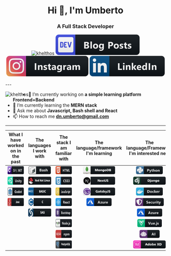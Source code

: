 <h1 align="center">Hi 👋, I'm Umberto</h1>

<h3 align="center">A Full Stack Developer</h3>
<p align="center"> <img src="https://komarev.com/ghpvc/?username=khelthos" alt="khelthos" /> <img src="./images/devto_button_icon_151966.svg" alt="khelthos" /> <img src="./images/instagram_button_icon_151849.svg" alt="khelthos" /> <img src="./images/linkedin_button_icon_151847.svg" alt="khelthos" /></p>
---
<p><img align="left" src="https://github-readme-stats.vercel.app/api?username=khelthos&show_icons=true&theme=tokyonight" alt="khelthos" /></p>

- 🔭 I’m currently working on **a simple learning platform Frontend+Backend**
- 🌱 I’m currently learning the **MERN stack**
- 💬 Ask me about **Javascript, Bash shell and React**
- 📫 How to reach me **dn.umberto@gmail.com**

---

| What I have worked on in the past  | The languages I work with | The stack I am familiar with | The language/framework I'm learning | The language/Framework I'm interested next |
|     :---:     |     :---:     |     :---:     |     :---:     |     :---:     |
| <img src="./images/csharp_dotnet_button_icon_151936.svg" alt="dotnet" height="25"/> | <img src="./images/bash_button_icon_151886.svg" alt="bash" height="25"/> | <img src="./images/html_button_icon_151929.svg" alt="html" height="25"/> | <img src="./images/mongodb_button_icon_151960-svg.svg" alt="mongodb" height="25"/> | <img src="./images/python_button_icon_151925.svg" alt="python" height="25"/> |
| <img src="./images/unity_button_icon_151945.svg" alt="unity" height="25"/> | <img src="./images/redhat_button_icon_146372.svg" alt="redhat" height="25"/> | <img src="./images/css_button_icon_151935.svg" alt="css" height="25"/> | <img src="./images/nextjs_button_icon_151960-svg.svg" alt="nextjs" height="25"/> | <img src="./images/django_button_icon_151960-svg.svg" alt="django" height="25"/> |
| <img src="./images/godot_button_icon_151956.svg" alt="godot" height="25"/> | <img src="./images/basic_button_icon_151909.svg" alt="basic" height="25" /> | <img src="./images/js_button_icon_151927.svg" alt="javascript" height="25"/> | <img src="./images/gatsby_button_icon_151960-svg.svg" alt="gatsbyjs" height="25"/> | <img src="./images/docker_button_icon_151885.svg" alt="docker" height="25"/> |
| <img src="./images/java_button_icon_151960-svg.svg" alt="java" height="25"/> | <img src="./images/c_button_icon_146610.svg" alt="c" height="25"/> | <img src="./images/react_button_icon_151947.svg" alt="react" height="25"/> | <img src="./images/azure_button_icon_151903.svg" alt="azure" height="25"/> | <img src="./images/security_button_icon_151909.svg" alt="security" height="25"/> |
|   | <img src="./images/sas_button_icon_151960-svg.svg" alt="sas" height="25"/>  | <img src="./images/bootstrap_button_icon_151958.svg" alt="bootstrap" height="25"/> |   | <img src="./images/azure_button_icon_151903.svg" alt="azure" height="25"/> |
|   |   | <img src="./images/nodejs_button_icon_151951.svg" alt="nodejs" height="25"/> |   | <img src="./images/vue_button_icon_151943.svg" alt="vue" height="25"/> |
|   |   | <img src="./images/npm_button_icon_151891.svg" alt="npm" height="25"/> |   | <img src="./images/ai_button_icon_151919.svg" alt="ai" height="25"/> |
|   |   | <img src="./images/postgre_button_icon_151960-svg.svg" alt="postgre" height="25"/> |   | <img src="./images/adobexd_button_icon_151960-svg.svg" alt="adobexd" height="25"/> |

